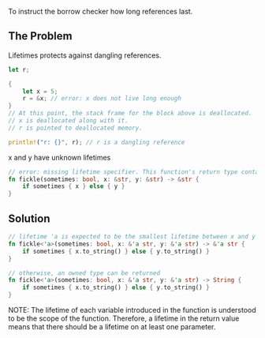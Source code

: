 To instruct the borrow checker how long references last.
## The Problem
Lifetimes protects against dangling references.
```rust
let r;

{
	let x = 5;
	r = &x; // error: x does not live long enough
}
// At this point, the stack frame for the block above is deallocated.
// x is deallocated along with it.
// r is pointed to deallocated memory.

println!("r: {}", r); // r is a dangling reference
```

x and y have unknown lifetimes
```rust
// error: missing lifetime specifier. This function's return type contains a borrowed value, but the signature does not say whether it is borrowed from `x` or `y 
fn fickle(sometimes: bool, x: &str, y: &str) -> &str {
	if sometimes { x } else { y }
}
```

## Solution
```rust
// lifetime 'a is expected to be the smallest lifetime between x and y
fn fickle<'a>(sometimes: bool, x: &'a str, y: &'a str) -> &'a str { 
	if sometimes { x.to_string() } else { y.to_string() }
}

// otherwise, an owned type can be returned
fn fickle<'a>(sometimes: bool, x: &'a str, y: &'a str) -> String { 
	if sometimes { x.to_string() } else { y.to_string() }
}
```

NOTE: The lifetime of each variable introduced in the function is understood to be the scope of the function. Therefore, a lifetime in the return value means that there should be a lifetime on at least one parameter.